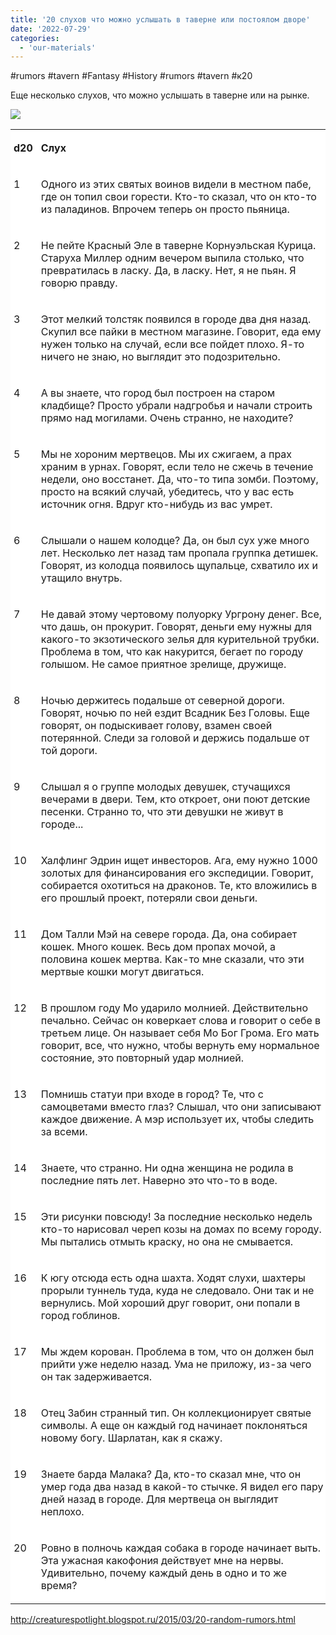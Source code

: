 ```yaml
---
title: '20 слухов что можно услышать в таверне или постоялом дворе'
date: '2022-07-29'
categories:
  - 'our-materials'
---
```


#rumors #tavern #Fantasy #History #rumors #tavern #к20

Еще несколько слухов, что можно услышать в таверне или на рынке.

![](https://cyborgsandmages.com/wp-content/uploads/2022/07/072922_0728_201.jpg)

<table style="border-collapse:collapse; background: white" border="0"><colgroup><col style="width:37px"><col style="width:756px"></colgroup><tbody valign="top"><tr><td style="padding-top: 3px; padding-left: 5px; padding-bottom: 3px; padding-right: 10px"><p><strong>d20</strong></p></td><td valign="middle" style="padding-top: 3px; padding-left: 3px; padding-bottom: 3px; padding-right: 3px"><p><strong>Слух</strong></p></td></tr><tr><td style="padding-top: 3px; padding-left: 5px; padding-bottom: 3px; padding-right: 10px"><p>1</p></td><td valign="middle" style="padding-top: 3px; padding-left: 3px; padding-bottom: 3px; padding-right: 3px"><p>Одного из этих святых воинов видели в местном пабе, где он топил свои горести. Кто-то сказал, что он кто-то из паладинов. Впрочем теперь он просто пьяница.</p></td></tr><tr><td style="padding-top: 3px; padding-left: 5px; padding-bottom: 3px; padding-right: 10px"><p>2</p></td><td valign="middle" style="padding-top: 3px; padding-left: 3px; padding-bottom: 3px; padding-right: 3px"><p>Не пейте Красный Эле в таверне Корнуэльская Курица. Старуха Миллер одним вечером выпила столько, что превратилась в ласку. Да, в ласку. Нет, я не пьян. Я говорю правду.</p></td></tr><tr><td style="padding-top: 3px; padding-left: 5px; padding-bottom: 3px; padding-right: 10px"><p>3</p></td><td valign="middle" style="padding-top: 3px; padding-left: 3px; padding-bottom: 3px; padding-right: 3px"><p>Этот мелкий толстяк появился в городе два дня назад. Скупил все пайки в местном магазине. Говорит, еда ему нужен только на случай, если все пойдет плохо. Я-то ничего не знаю, но выглядит это подозрительно.</p></td></tr><tr><td style="padding-top: 3px; padding-left: 5px; padding-bottom: 3px; padding-right: 10px"><p>4</p></td><td valign="middle" style="padding-top: 3px; padding-left: 3px; padding-bottom: 3px; padding-right: 3px"><p>А вы знаете, что город был построен на старом кладбище? Просто убрали надгробья и начали строить прямо над могилами. Очень странно, не находите?</p></td></tr><tr><td style="padding-top: 3px; padding-left: 5px; padding-bottom: 3px; padding-right: 10px"><p>5</p></td><td valign="middle" style="padding-top: 3px; padding-left: 3px; padding-bottom: 3px; padding-right: 3px"><p>Мы не хороним мертвецов. Мы их сжигаем, а прах храним в урнах. Говорят, если тело не сжечь в течение недели, оно восстанет. Да, что-то типа зомби. Поэтому, просто на всякий случай, убедитесь, что у вас есть источник огня. Вдруг кто-нибудь из вас умрет.</p></td></tr><tr><td style="padding-top: 3px; padding-left: 5px; padding-bottom: 3px; padding-right: 10px"><p>6</p></td><td valign="middle" style="padding-top: 3px; padding-left: 3px; padding-bottom: 3px; padding-right: 3px"><p>Слышали о нашем колодце? Да, он был сух уже много лет. Несколько лет назад там пропала группка детишек. Говорят, из колодца появилось щупальце, схватило их и утащило внутрь.</p></td></tr><tr><td style="padding-top: 3px; padding-left: 5px; padding-bottom: 3px; padding-right: 10px"><p>7</p></td><td valign="middle" style="padding-top: 3px; padding-left: 3px; padding-bottom: 3px; padding-right: 3px"><p>Не давай этому чертовому полуорку Ургрону денег. Все, что дашь, он прокурит. Говорят, деньги ему нужны для какого-то экзотического зелья для курительной трубки. Проблема в том, что как накурится, бегает по городу голышом. Не самое приятное зрелище, дружище.</p></td></tr><tr><td style="padding-top: 3px; padding-left: 5px; padding-bottom: 3px; padding-right: 10px"><p>8</p></td><td valign="middle" style="padding-top: 3px; padding-left: 3px; padding-bottom: 3px; padding-right: 3px"><p>Ночью держитесь подальше от северной дороги. Говорят, ночью по ней ездит Всадник Без Головы. Еще говорят, он подыскивает голову, взамен своей потерянной. Следи за головой и держись подальше от той дороги.</p></td></tr><tr><td style="padding-top: 3px; padding-left: 5px; padding-bottom: 3px; padding-right: 10px"><p>9</p></td><td valign="middle" style="padding-top: 3px; padding-left: 3px; padding-bottom: 3px; padding-right: 3px"><p>Слышал я о группе молодых девушек, стучащихся вечерами в двери. Тем, кто откроет, они поют детские песенки. Странно то, что эти девушки не живут в городе...</p></td></tr><tr><td style="padding-top: 3px; padding-left: 5px; padding-bottom: 3px; padding-right: 10px"><p>10</p></td><td valign="middle" style="padding-top: 3px; padding-left: 3px; padding-bottom: 3px; padding-right: 3px"><p>Халфлинг Эдрин ищет инвесторов. Ага, ему нужно 1000 золотых для финансирования его экспедиции. Говорит, собирается охотиться на драконов. Те, кто вложились в его прошлый проект, потеряли свои деньги.</p></td></tr><tr><td style="padding-top: 3px; padding-left: 5px; padding-bottom: 3px; padding-right: 10px"><p>11</p></td><td valign="middle" style="padding-top: 3px; padding-left: 3px; padding-bottom: 3px; padding-right: 3px"><p>Дом Талли Мэй на севере города. Да, она собирает кошек. Много кошек. Весь дом пропах мочой, а половина кошек мертва. Как-то мне сказали, что эти мертвые кошки могут двигаться.</p></td></tr><tr><td style="padding-top: 3px; padding-left: 5px; padding-bottom: 3px; padding-right: 10px"><p>12</p></td><td valign="middle" style="padding-top: 3px; padding-left: 3px; padding-bottom: 3px; padding-right: 3px"><p>В прошлом году Мо ударило молнией. Действительно печально. Сейчас он коверкает слова и говорит о себе в третьем лице. Он называет себя Мо Бог Грома. Его мать говорит, все, что нужно, чтобы вернуть ему нормальное состояние, это повторный удар молнией.</p></td></tr><tr><td style="padding-top: 3px; padding-left: 5px; padding-bottom: 3px; padding-right: 10px"><p>13</p></td><td valign="middle" style="padding-top: 3px; padding-left: 3px; padding-bottom: 3px; padding-right: 3px"><p>Помнишь статуи при входе в город? Те, что с самоцветами вместо глаз? Слышал, что они записывают каждое движение. А мэр использует их, чтобы следить за всеми.</p></td></tr><tr><td style="padding-top: 3px; padding-left: 5px; padding-bottom: 3px; padding-right: 10px"><p>14</p></td><td valign="middle" style="padding-top: 3px; padding-left: 3px; padding-bottom: 3px; padding-right: 3px"><p>Знаете, что странно. Ни одна женщина не родила в последние пять лет. Наверно это что-то в воде.</p></td></tr><tr><td style="padding-top: 3px; padding-left: 5px; padding-bottom: 3px; padding-right: 10px"><p>15</p></td><td valign="middle" style="padding-top: 3px; padding-left: 3px; padding-bottom: 3px; padding-right: 3px"><p>Эти рисунки повсюду! За последние несколько недель кто-то нарисовал череп козы на домах по всему городу. Мы пытались отмыть краску, но она не смывается.</p></td></tr><tr><td style="padding-top: 3px; padding-left: 5px; padding-bottom: 3px; padding-right: 10px"><p>16</p></td><td valign="middle" style="padding-top: 3px; padding-left: 3px; padding-bottom: 3px; padding-right: 3px"><p>К югу отсюда есть одна шахта. Ходят слухи, шахтеры прорыли туннель туда, куда не следовало. Они так и не вернулись. Мой хороший друг говорит, они попали в город гоблинов.</p></td></tr><tr><td style="padding-top: 3px; padding-left: 5px; padding-bottom: 3px; padding-right: 10px"><p>17</p></td><td valign="middle" style="padding-top: 3px; padding-left: 3px; padding-bottom: 3px; padding-right: 3px"><p>Мы ждем корован. Проблема в том, что он должен был прийти уже неделю назад. Ума не приложу, из-за чего он так задерживается.</p></td></tr><tr><td style="padding-top: 3px; padding-left: 5px; padding-bottom: 3px; padding-right: 10px"><p>18</p></td><td valign="middle" style="padding-top: 3px; padding-left: 3px; padding-bottom: 3px; padding-right: 3px"><p>Отец Забин странный тип. Он коллекционирует святые символы. А еще он каждый год начинает поклоняться новому богу. Шарлатан, как я скажу.</p></td></tr><tr><td style="padding-top: 3px; padding-left: 5px; padding-bottom: 3px; padding-right: 10px"><p>19</p></td><td valign="middle" style="padding-top: 3px; padding-left: 3px; padding-bottom: 3px; padding-right: 3px"><p>Знаете барда Малака? Да, кто-то сказал мне, что он умер года два назад в какой-то стычке. Я видел его пару дней назад в городе. Для мертвеца он выглядит неплохо.</p></td></tr><tr><td style="padding-top: 3px; padding-left: 5px; padding-bottom: 3px; padding-right: 10px"><p>20</p></td><td valign="middle" style="padding-top: 3px; padding-left: 3px; padding-bottom: 3px; padding-right: 3px"><p>Ровно в полночь каждая собака в городе начинает выть. Эта ужасная какофония действует мне на нервы. Удивительно, почему каждый день в одно и то же время?</p></td></tr></tbody></table>

http://creaturespotlight.blogspot.ru/2015/03/20-random-rumors.html
